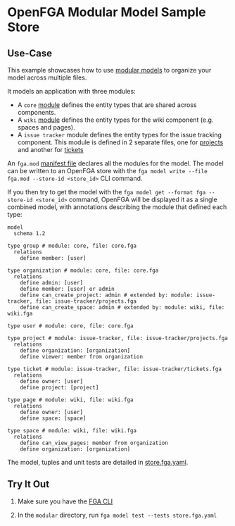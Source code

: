 # OpenFGA Modular Model Sample Store

## Use-Case

This example showcases how to use [modular models](https://openfga.dev/modeling/modular-models) to organize your model across multiple files.

It models an application with three modules:

- A `core` [module](./core.fga) defines the entity types that are shared across components.
- A `wiki` [module](./wiki.fga) defines the entity types for the wiki component (e.g. spaces and pages).
- A `issue tracker` module defines the entity types for the issue tracking component. This module is defined in 2 separate files, one for [projects](./issue-tracker/projects.fga) and another for [tickets](./issue-tracker/tickets.fga)

An `fga.mod` [manifest file](./fga.mod) declares all the modules for the model. The model can be written to an OpenFGA store with the `fga model write --file fga.mod --store-id <store_id>` CLI command.

If you then try to get the model with the `fga model get --format fga --store-id <store_id>` command, OpenFGA will be displayed it as a single combined model, with annotations describing the module that defined each type:

```dsl
model
  schema 1.2

type group # module: core, file: core.fga
  relations
    define member: [user]

type organization # module: core, file: core.fga
  relations
    define admin: [user]
    define member: [user] or admin
    define can_create_project: admin # extended by: module: issue-tracker, file: issue-tracker/projects.fga
    define can_create_space: admin # extended by: module: wiki, file: wiki.fga

type user # module: core, file: core.fga

type project # module: issue-tracker, file: issue-tracker/projects.fga
  relations
    define organization: [organization]
    define viewer: member from organization

type ticket # module: issue-tracker, file: issue-tracker/tickets.fga
  relations
    define owner: [user]
    define project: [project]

type page # module: wiki, file: wiki.fga
  relations
    define owner: [user]
    define space: [space]

type space # module: wiki, file: wiki.fga
  relations
    define can_view_pages: member from organization
    define organization: [organization]
```

The model, tuples and unit tests are detailed in [store.fga.yaml](./store.fga.yaml).

## Try It Out

1. Make sure you have the [FGA CLI](https://github.com/openfga/cli/?tab=readme-ov-file#installation)

2. In the `modular` directory, run `fga model test --tests store.fga.yaml`
